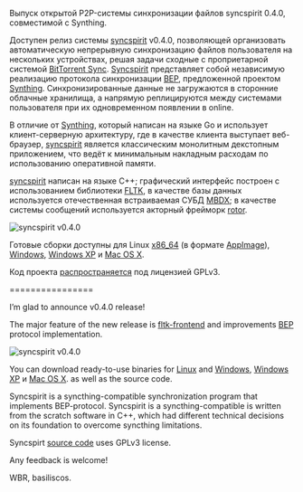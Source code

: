 Выпуск открытой P2P-системы синхронизации файлов syncspirit 0.4.0, совместимой с Synthing.

Доступен релиз системы [syncspirit](https://github.com/basiliscos/syncspirit) v0.4.0, позволяющей организовать автоматическую непрерывную синхронизацию файлов пользователя на нескольких устройствах, решая задачи сходные с проприетарной системой [BitTorrent Sync](https://www.opennet.ru/opennews/art.shtml?num=36778). [Syncspirit](https://github.com/basiliscos/syncspirit) представляет собой независимую реализацию протокола синхронизации [BEP](https://docs.syncthing.net/specs/bep-v1.html), предложенной проектом [Synthing](https://.syncthing.net). Синхронизированные данные не загружаются в сторонние облачные хранилища, а напрямую реплицируются между системами пользователя при их одновременном появлении в online.

В отличие от [Synthing](https://.syncthing.net), который написан на языке Go и использует клиент-серверную архитектуру, где в качестве клиента выступает веб-браузер, [syncspirit](https://github.com/basiliscos/syncspirit/) является классическим монолитным декстопным приложением, что ведёт к минимальным накладным расходам по использованию оперативной памяти.

[syncspirit](https://github.com/basiliscos/syncspirit/) написан на языке C++; графический интерфейс построен с использованием библиотеки [FLTK](https://www.fltk.org/), в качестве базы данных используется отечественная встраиваемая СУБД [MBDX](https://www.opennet.ru/opennews/art.shtml?num=62403); в качестве системы сообщений используется акторный фрейморк [rotor](https://github.com/basiliscos/cpp-rotor/).

![syncspirit v0.4.0](https://notabug.org/basiliscos/syncspirit/raw/v0.4.0-dev/docs/different-uis.gif)

Готовые сборки доступны для Linux [x86_64](https://link) (в формате [AppImage](https://appimage.org/)), [Windows](https://link), [Windows XP](https://link) и [Mac OS X](https://link).

Код проекта [распространяется](https://github.com/basiliscos/syncspirit/) под лицензией GPLv3. 

================

I’m glad to announce v0.4.0 release!

The major feature of the new release is [fltk-frontend](https://link) and improvements [BEP](https://docs.syncthing.net/specs/bep-v1.html) protocol implementation.

![syncspirit v0.4.0](https://notabug.org/basiliscos/syncspirit/raw/v0.4.0-dev/docs/different-uis.gif)

You can download ready-to-use binaries for [Linux](https://link) and [Windows](https://link), [Windows XP](https://link) и [Mac OS X](https://link).  as well as the source code.

Syncspirit is a syncthing-compatible synchronization program that implements BEP-protocol. Syncspirit is a syncthing-compatible is written from the scratch software in C++, which had different technical decisions on its foundation to overcome syncthing limitations.

Syncspirt [source code](https://github.com/basiliscos/syncspirit) uses GPLv3 license.

Any feedback is welcome!

WBR, basiliscos.